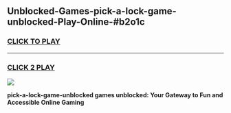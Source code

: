
## Unblocked-Games-pick-a-lock-game-unblocked-Play-Online-#b2o1c
<h3>
<a href="https://premium.freeplayer.one?title=pick-a-lock-game-unblocked&ref=27F">CLICK TO PLAY</a></h3>
<hr>

<h3>
<a href="https://premium.freeplayer.one?title=pick-a-lock-game-unblocked&ref=27F">CLICK 2 PLAY</a>
  
</h3>

<a href="https://premium.freeplayer.one?title=pick-a-lock-game-unblocked&ref=27F"><img src="https://clearcache.store/games.png"></a>


**pick-a-lock-game-unblocked games unblocked: Your Gateway to Fun and Accessible Online Gaming**
